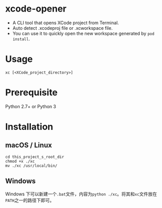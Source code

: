 # xcode-opener
* A CLI tool that opens XCode project from Terminal. 
* Auto detect .xcodeproj file or .xcworkspace file. 
* You can use it to quickly open the new workspace generated by `pod install`. 

# Usage 
```
xc [<XCode_project_directory>]
```

# Prerequisite
Python 2.7+ or Python 3

# Installation
## macOS / Linux
```shell
cd this_project_s_root_dir
chmod +x ./xc
mv ./xc /usr/local/bin/
```

## Windows
Windows 下可以新建一个`.bat`文件，内容为`python ./xc`。将其和`xc`文件放在`PATH`之一的路径下即可。
